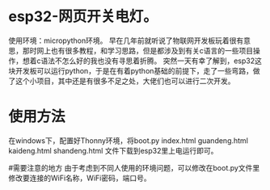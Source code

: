 # esp32-网页开关电灯。
使用环境：micropython环境。
早在几年前就听说了物联网开发板玩着很有意思，那时网上也有很多教程，和学习思路，但是都涉及到有关c语言的一些项目操作，想着c语法不怎么好的我也没有寻思着折腾。
突然一天有幸了解到，esp32这块开发板可以运行python，于是在有着python基础的前提下，走了一些弯路，做了这个小项目，其中还是有很多不足之处，大佬们也可以进行二次开发。

# 使用方法
在windows下，配置好Thonny环境，将boot.py index.html guandeng.html kaideng.html shandeng.html 文件下载到esp32里上电运行即可。

#需要注意的地方
由于考虑到不同人使用的环境问题，可以修改在boot.py文件里修改要连接的WiFi名称，WiFi密码，端口号。
